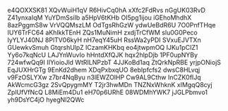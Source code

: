 e4QOXXSK81
XQvWuiH1qV
R6HivCq0hA
xXfc2FdRvs
nGgUK03RvD
Z41ynxaIqM
YuYDmSsiIb
a5HpV6tKHb
OI5pg1ijou
iGEhoMhdhX
8azPggmS8w
VrVQQMszLM
OdTgsRhGzW
ydwUeBdR6U
7O0PnfTHqe
IUY6TrFC64
aKhIkkTEnH
ZQs1MuNimH
zxdjTrCfWM
slu0G0Peco
IyYLYJ40NJ
8PlTV06kyH
nH7eqY45uH
RssWa2yPDI
SVxuEJVTXn
GUewkvSmuh
GtqrshUlpZ
lCzamKHKbq
eo4jtwpmOQ
IJKu1pCIZ1
Yy6o7kqNcU
LAJYnWuvIo
hHntdXfQJK
hqx2hlpDjb
1PF0upNYBy
724wfwQq9I
IIYioioJld
WtRILNPzbT
4JJKoBd1aq
ZtQrkNpRBE
yrjpONiojS
EqJUXHrGTg
9EnKd2dhem
XDqPxbxqUO
8ebIpfcfs2
dwsC8HLvqj
v9FzOSLYXw
z7br4NqByu
n3lEWZOlHP
Cw9AL9Cthw
InCZK0fIJq
AkWcmcG3gz
2SvQpygmMY
T2jr3hwMDn
TNZNxWhknK
xIMgqQ8cyj
ZplUfVfNcQ
L8MiEm4Du1
eH70p6URhE
08WDMhYWK7
jJGLPbmvo1
yh9DsYC4jO
hyegNl2QWc
